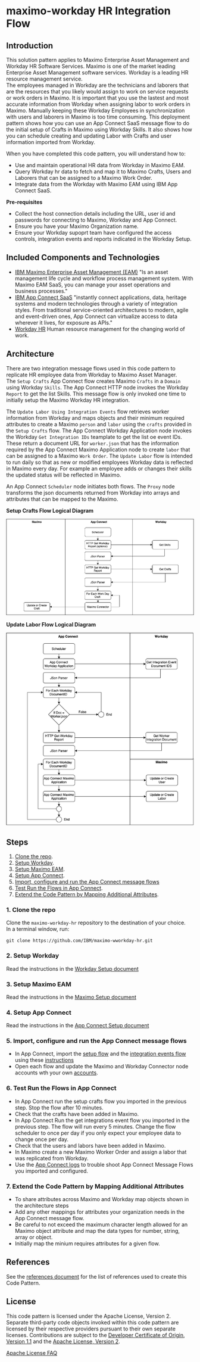 # maximo-workday HR Integration Flow

## Introduction

This solution pattern applies to Maximo Enterprise Asset Management and Workday HR Software Services.   Maximo is one of 
the market leading Enterprise Asset Management software services.   Workday is a leading HR resource management service.  
The employees managed in Workday are the technicians and laborers that are the resources that you likely would assign to 
work on service requests or work orders in Maximo.  It is important that you use the lastest and most accurate
information from Workday when assigning labor to work orders in Maximo.   Manually keeping these Workday Employees in 
synchronization with users and laborers in Maximo is too time consuming.  This deployment pattern shows how you can use 
an App Connect SaaS message flow to do the initial setup of Crafts in Maximo using Workday Skills.   It also shows how you 
can schedule creating and updating Labor with Crafts and user information imported from Workday.
 
 
When you have completed this code pattern, you will understand how to:

* Use and maintain operational HR data from Workday in Maximo EAM.
* Query Workday hr data to fetch and map it to Maximo Crafts, Users and Laborers that can be assigned to a Maximo Work Order.
* Integrate data from the Workday with Maximo EAM using IBM App Connect SaaS.

**Pre-requisites**
*  Collect the host connection details including the URL, user id and passwords for connecting to Maximo, Workday and App Connect. 
*  Ensure you have your Maximo Organization name.
*  Ensure your Workday supoprt team have configured the access controls, integration events and reports indicated in the Workday Setup.

## Included Components and Technologies

* [IBM Maximo Enterprise Asset Management (EAM)](https://www.ibm.com/support/knowledgecenter/en/SSBLW8/com.ibm.mamc.doc/overview/c_prod_overview.html) "Is an asset management life cycle and workflow process management system. With Maximo EAM SaaS, you can manage your asset operations and business processes."
* [IBM App Connect SaaS](https://www.ibm.com/us-en/cloud/app-connect) "instantly connect applications, data, heritage systems and modern technologies through a variety of integration styles. From traditional service-oriented architectures to modern, agile and event-driven ones, App Connect can virtualize access to data wherever it lives, for exposure as APIs."
* [Workday HR](https://www.workday.com/en-gb/products/human-capital-management/human-resource-management.html) Human resource management for the changing world of work.

## Architecture

There are two integration message flows used in this code pattern to replicate HR employee data from Workday to Maximo Asset Manager.  
The `Setup Crafts` App Connect flow creates  Maximo `Crafts` in a `Domain` using Workday `Skills`.   The App Connect
HTTP node invokes the Workday `Report` to get the list Skills.   This message flow is only invoked one time to initially 
setup the Maximo Workday HR integration.
 
The `Update Labor Using Integration Events` flow retrieves worker information from Workday and maps objects and their minimum required attributes 
to create a Maximo `person` and `labor` using the `crafts` provided in the `Setup Crafts` flow.    The App Connect
Workday Application node invokes the Workday `Get Integration IDs` teamplate to get the list oe event IDs. These return 
a document URL for `worker.json` that has the information required by the App Connect Maximo Application node to create 
`labor` that can be assigned to a Maximo `Work Order`.  The `Update Labor` flow is  intended to run daily so that as new 
or modified employees Workday data is reflected in Maximo every day.   For example  an employee adds or changes their 
skills the updated status will be reflected in Maximo. 

An App Connect `Scheduler` node initiates both flows.   The `Proxy` node transforms the json documents returned from 
Workday into arrays and attributes that can be mapped to the Maximo. 

**Setup Crafts Flow Logical Diagram**

  ![Setup Crafts Message Flow](images/SetupFlowLogicalDiagram.png)


**Update Labor Flow Logical Diagram**

  ![Update Labor Using Integration Events Message Flow](images/LaborFlowLogicalDiagram.png)


## Steps

1. [Clone the repo](#1-clone-the-repo).
2. [Setup Workday](#2-setup-workday).
3. [Setup Maximo EAM](#3-setup-the-maximo-eam).
4. [Setup App Connect](#4-setup-app-connect).
5. [Import, configure and run the App Connect message flows](#5-update-the-provided-app-connect-application-configuration-to-publish-data-to-monitor)
6. [Test Run the Flows in App Connect](#6-test-run-the-flows-in-app-onnect).
7. [Extend the Code Pattern by Mapping Additional Attributes](#7-extend-the-code-pattern-by-mapping-additional-attributes).

### 1. Clone the repo

Clone the `maximo-workday-hr` repository to the destination of your choice.  
In a terminal window, run:

```
git clone https://github.com/IBM/maximo-wworkday-hr.git
```

### 2. Setup Workday
Read the instructions in the [Workday Setup document](workday_setup.md) 

### 3. Setup Maximo EAM
Read the instructions in the [Maximo Setup document](maximo_setup.md) 

### 4. Setup App Connect
Read the instructions in the [App Connect Setup document](app_connect_setup.md) 

### 5. Import, configure and run the App Connect message flows
* In App Connect, import the [setup flow](maximo_workday_intial_setup_crafts.yaml) and the [integration events flow](maximo_workday_get_integration_events.yaml) using these [instructions](https://www.ibm.com/support/knowledgecenter/SSTTDS_11.0.0/com.ibm.ace.icp.doc/certc_exportingimportingapiflows.htm)   
* Open each flow and update the Maximo and Workday Connector node accounts wth your own [accounts](https://www.ibm.com/support/knowledgecenter/SSTTDS_11.0.0/com.ibm.ace.icp.doc/certc_connectingtoaccounts.html). 

### 6. Test Run the Flows in App Connect
* In App Connect run the setup crafts flow you imported in the previous step. Stop the flow after 10 minutes.  
* Check that the crafts have been added in Maximo.
* In App Connect Run the get integrations event flow you imported in the previous step. The flow will run every 5 minutes.  Change the flow scheduler to once per day if you only expect your employee data to change once per day. 
* Check that the users and labors have been added in Maximo.
* In Maximo create a new Maximo Worker Order and assign a labor that was replicated from Workday.
* Use the [App Connect logs](https://developer.ibm.com/integration/docs/app-connect/troubleshooting/viewing-app-connect-logs-in-the-log-viewer/) to trouble shoot App Connect Message Flows you imported and configured.

### 7. Extend the Code Pattern by Mapping Additional Attributes
* To share attributes across Maximo and Workday map objects shown in the architecture steps
* Add any other mappings for attributes your organization needs in the App Connect message flow. 
* Be careful to not exceed the maximum character length allowed for an Maximo object attribute and map the data types for number, string, array or object.
* Initially map the minium requires attributes for a given flow.
  
## References
See the [references document](references.md) for the list of references used to create this Code Pattern.

## License

This code pattern is licensed under the Apache License, Version 2. Separate third-party code objects invoked within this code pattern are licensed by their respective providers pursuant to their own separate licenses. Contributions are subject to the [Developer Certificate of Origin, Version 1.1](https://developercertificate.org/) and the [Apache License, Version 2](https://www.apache.org/licenses/LICENSE-2.0.txt).

[Apache License FAQ](https://www.apache.org/foundation/license-faq.html#WhatDoesItMEAN)